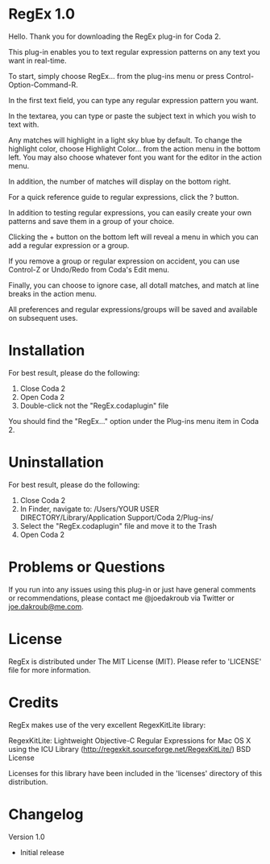 RegEx 1.0
=========

Hello. Thank you for downloading the RegEx plug-in for Coda 2.

This plug-in enables you to text regular expression patterns on any text you want in real-time.

To start, simply choose RegEx… from the plug-ins menu or press Control-Option-Command-R.

In the first text field, you can type any regular expression pattern you want.

In the textarea, you can type or paste the subject text in which you wish to text with.

Any matches will highlight in a light sky blue by default. To change the highlight color, choose Highlight Color… from the action menu in the bottom left. You may also choose whatever font you want for the editor in the action menu.

In addition, the number of matches will display on the bottom right.

For a quick reference guide to regular expressions, click the ? button.

In addition to testing regular expressions, you can easily create your own patterns and save them in a group of your choice.

Clicking the + button on the bottom left will reveal a menu in which you can add a regular expression or a group.

If you remove a group or regular expression on accident, you can use Control-Z or Undo/Redo from Coda's Edit menu.

Finally, you can choose to ignore case, all dotall matches, and match at line breaks in the action menu.

All preferences and regular expressions/groups will be saved and available on subsequent uses.


Installation
============

For best result, please do the following:

1. Close Coda 2
2. Open Coda 2
3. Double-click not the "RegEx.codaplugin" file

You should find the "RegEx..." option under the Plug-ins menu item in Coda 2.


Uninstallation
==============

For best result, please do the following:

1. Close Coda 2
2. In Finder, navigate to: /Users/YOUR USER DIRECTORY/Library/Application Support/Coda 2/Plug-ins/
3. Select the "RegEx.codaplugin" file and move it to the Trash
4. Open Coda 2


Problems or Questions
=====================

If you run into any issues using this plug-in or just have general comments or recommendations, please contact me @joedakroub via Twitter or joe.dakroub@me.com.


License
=======

RegEx is distributed under The MIT License (MIT). Please refer to 'LICENSE' file for more information.


Credits
=======

RegEx makes use of the very excellent RegexKitLite library:

RegexKitLite: Lightweight Objective-C Regular Expressions for Mac OS X using the ICU Library (http://regexkit.sourceforge.net/RegexKitLite/) BSD License

Licenses for this library have been included in the 'licenses' directory of this distribution. 


Changelog
=========

Version 1.0

* Initial release